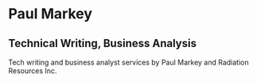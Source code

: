 # Paul Markey
## Technical Writing, Business Analysis
Tech writing and business analyst services by Paul Markey and Radiation Resources Inc. 
